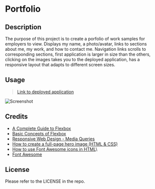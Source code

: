 # Portfolio

## Description
The purpose of this project is to create a porfolio of work samples for employers to view. Displays my name,
a photo/avatar, links to sections about me, my work, and how to contact me. Navigation links scrolls to 
corresponding sections, first application is larger in size than the others, clicking on the images takes 
you to the deployed application, has a responsive layout that adapts to different screen sizes.

## Usage
> [Link to deployed application](https://kyoriku.github.io/beta-2/)

![Screenshot]()

## Credits
- [A Complete Guide to Flexbox](https://css-tricks.com/snippets/css/a-guide-to-flexbox/)
- [Basic Concepts of Flexbox](https://developer.mozilla.org/en-US/docs/Web/CSS/CSS_flexible_box_layout/Basic_concepts_of_flexbox)
- [Responsive Web Design - Media Queries](https://www.w3schools.com/css/css_rwd_mediaqueries.asp)
- [How to create a full-page hero image (HTML & CSS)](https://codetheweb.blog/fullscreen-image-hero/)
- [How to use Font Awesome icons in HTML](https://stackoverflow.com/questions/71146319/how-to-use-font-awesome-icons-in-html)\
- [Font Awesome](https://fontawesome.com/icons)

## License
Please refer to the LICENSE in the repo.